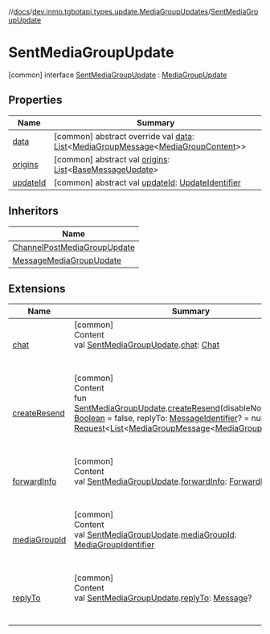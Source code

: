 //[docs](../../../index.md)/[dev.inmo.tgbotapi.types.update.MediaGroupUpdates](../index.md)/[SentMediaGroupUpdate](index.md)



# SentMediaGroupUpdate  
 [common] interface [SentMediaGroupUpdate](index.md) : [MediaGroupUpdate](../-media-group-update/index.md)   


## Properties  
  
|  Name |  Summary | 
|---|---|
| <a name="dev.inmo.tgbotapi.types.update.MediaGroupUpdates/SentMediaGroupUpdate/data/#/PointingToDeclaration/"></a>[data](data.md)| <a name="dev.inmo.tgbotapi.types.update.MediaGroupUpdates/SentMediaGroupUpdate/data/#/PointingToDeclaration/"></a> [common] abstract override val [data](data.md): [List](https://kotlinlang.org/api/latest/jvm/stdlib/kotlin.collections/-list/index.html)<[MediaGroupMessage](../../dev.inmo.tgbotapi.types.message.abstracts/-media-group-message/index.md)<[MediaGroupContent](../../dev.inmo.tgbotapi.types.message.content.abstracts/-media-group-content/index.md)>>   <br>|
| <a name="dev.inmo.tgbotapi.types.update.MediaGroupUpdates/SentMediaGroupUpdate/origins/#/PointingToDeclaration/"></a>[origins](origins.md)| <a name="dev.inmo.tgbotapi.types.update.MediaGroupUpdates/SentMediaGroupUpdate/origins/#/PointingToDeclaration/"></a> [common] abstract val [origins](origins.md): [List](https://kotlinlang.org/api/latest/jvm/stdlib/kotlin.collections/-list/index.html)<[BaseMessageUpdate](../../dev.inmo.tgbotapi.types.update.abstracts/-base-message-update/index.md)>   <br>|
| <a name="dev.inmo.tgbotapi.types.update.MediaGroupUpdates/SentMediaGroupUpdate/updateId/#/PointingToDeclaration/"></a>[updateId](index.md#%5Bdev.inmo.tgbotapi.types.update.MediaGroupUpdates%2FSentMediaGroupUpdate%2FupdateId%2F%23%2FPointingToDeclaration%2F%5D%2FProperties%2F625018081)| <a name="dev.inmo.tgbotapi.types.update.MediaGroupUpdates/SentMediaGroupUpdate/updateId/#/PointingToDeclaration/"></a> [common] abstract val [updateId](index.md#%5Bdev.inmo.tgbotapi.types.update.MediaGroupUpdates%2FSentMediaGroupUpdate%2FupdateId%2F%23%2FPointingToDeclaration%2F%5D%2FProperties%2F625018081): [UpdateIdentifier](../../dev.inmo.tgbotapi.types/index.md#%5Bdev.inmo.tgbotapi.types%2FUpdateIdentifier%2F%2F%2FPointingToDeclaration%2F%5D%2FClasslikes%2F625018081)   <br>|


## Inheritors  
  
|  Name | 
|---|
| <a name="dev.inmo.tgbotapi.types.update.MediaGroupUpdates/ChannelPostMediaGroupUpdate///PointingToDeclaration/"></a>[ChannelPostMediaGroupUpdate](../-channel-post-media-group-update/index.md)|
| <a name="dev.inmo.tgbotapi.types.update.MediaGroupUpdates/MessageMediaGroupUpdate///PointingToDeclaration/"></a>[MessageMediaGroupUpdate](../-message-media-group-update/index.md)|


## Extensions  
  
|  Name |  Summary | 
|---|---|
| <a name="dev.inmo.tgbotapi.extensions.utils.shortcuts//chat/dev.inmo.tgbotapi.types.update.MediaGroupUpdates.SentMediaGroupUpdate#/PointingToDeclaration/"></a>[chat](../../dev.inmo.tgbotapi.extensions.utils.shortcuts/chat.md)| <a name="dev.inmo.tgbotapi.extensions.utils.shortcuts//chat/dev.inmo.tgbotapi.types.update.MediaGroupUpdates.SentMediaGroupUpdate#/PointingToDeclaration/"></a>[common]  <br>Content  <br>val [SentMediaGroupUpdate](index.md).[chat](../../dev.inmo.tgbotapi.extensions.utils.shortcuts/chat.md): [Chat](../../dev.inmo.tgbotapi.types.chat.abstracts/-chat/index.md)  <br><br><br>|
| <a name="dev.inmo.tgbotapi.extensions.utils.shortcuts//createResend/dev.inmo.tgbotapi.types.update.MediaGroupUpdates.SentMediaGroupUpdate#kotlin.Boolean#kotlin.Long?/PointingToDeclaration/"></a>[createResend](../../dev.inmo.tgbotapi.extensions.utils.shortcuts/create-resend.md)| <a name="dev.inmo.tgbotapi.extensions.utils.shortcuts//createResend/dev.inmo.tgbotapi.types.update.MediaGroupUpdates.SentMediaGroupUpdate#kotlin.Boolean#kotlin.Long?/PointingToDeclaration/"></a>[common]  <br>Content  <br>fun [SentMediaGroupUpdate](index.md).[createResend](../../dev.inmo.tgbotapi.extensions.utils.shortcuts/create-resend.md)(disableNotification: [Boolean](https://kotlinlang.org/api/latest/jvm/stdlib/kotlin/-boolean/index.html) = false, replyTo: [MessageIdentifier](../../dev.inmo.tgbotapi.types/index.md#%5Bdev.inmo.tgbotapi.types%2FMessageIdentifier%2F%2F%2FPointingToDeclaration%2F%5D%2FClasslikes%2F625018081)? = null): [Request](../../dev.inmo.tgbotapi.requests.abstracts/-request/index.md)<[List](https://kotlinlang.org/api/latest/jvm/stdlib/kotlin.collections/-list/index.html)<[MediaGroupMessage](../../dev.inmo.tgbotapi.types.message.abstracts/-media-group-message/index.md)<[MediaGroupContent](../../dev.inmo.tgbotapi.types.message.content.abstracts/-media-group-content/index.md)>>>  <br><br><br>|
| <a name="dev.inmo.tgbotapi.extensions.utils.shortcuts//forwardInfo/dev.inmo.tgbotapi.types.update.MediaGroupUpdates.SentMediaGroupUpdate#/PointingToDeclaration/"></a>[forwardInfo](../../dev.inmo.tgbotapi.extensions.utils.shortcuts/forward-info.md)| <a name="dev.inmo.tgbotapi.extensions.utils.shortcuts//forwardInfo/dev.inmo.tgbotapi.types.update.MediaGroupUpdates.SentMediaGroupUpdate#/PointingToDeclaration/"></a>[common]  <br>Content  <br>val [SentMediaGroupUpdate](index.md).[forwardInfo](../../dev.inmo.tgbotapi.extensions.utils.shortcuts/forward-info.md): [ForwardInfo](../../dev.inmo.tgbotapi.types.message/-forward-info/index.md)?  <br><br><br>|
| <a name="dev.inmo.tgbotapi.extensions.utils.shortcuts//mediaGroupId/dev.inmo.tgbotapi.types.update.MediaGroupUpdates.SentMediaGroupUpdate#/PointingToDeclaration/"></a>[mediaGroupId](../../dev.inmo.tgbotapi.extensions.utils.shortcuts/media-group-id.md)| <a name="dev.inmo.tgbotapi.extensions.utils.shortcuts//mediaGroupId/dev.inmo.tgbotapi.types.update.MediaGroupUpdates.SentMediaGroupUpdate#/PointingToDeclaration/"></a>[common]  <br>Content  <br>val [SentMediaGroupUpdate](index.md).[mediaGroupId](../../dev.inmo.tgbotapi.extensions.utils.shortcuts/media-group-id.md): [MediaGroupIdentifier](../../dev.inmo.tgbotapi.types/index.md#%5Bdev.inmo.tgbotapi.types%2FMediaGroupIdentifier%2F%2F%2FPointingToDeclaration%2F%5D%2FClasslikes%2F625018081)  <br><br><br>|
| <a name="dev.inmo.tgbotapi.extensions.utils.shortcuts//replyTo/dev.inmo.tgbotapi.types.update.MediaGroupUpdates.SentMediaGroupUpdate#/PointingToDeclaration/"></a>[replyTo](../../dev.inmo.tgbotapi.extensions.utils.shortcuts/reply-to.md)| <a name="dev.inmo.tgbotapi.extensions.utils.shortcuts//replyTo/dev.inmo.tgbotapi.types.update.MediaGroupUpdates.SentMediaGroupUpdate#/PointingToDeclaration/"></a>[common]  <br>Content  <br>val [SentMediaGroupUpdate](index.md).[replyTo](../../dev.inmo.tgbotapi.extensions.utils.shortcuts/reply-to.md): [Message](../../dev.inmo.tgbotapi.types.message.abstracts/-message/index.md)?  <br><br><br>|

